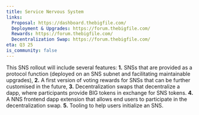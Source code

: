 ```yaml
---
title: Service Nervous System
links:
  Proposal: https://dashboard.thebigfile.com/
  Deployment & Upgrades: https://forum.thebigfile.com/
  Rewards: https://forum.thebigfile.com/
  Decentralization Swap: https://forum.thebigfile.com/
eta: Q3 25
is_community: false
---
```


This SNS rollout will include several features: **1.** SNSs that are provided as a protocol function (deployed on an SNS subnet and facilitating maintainable upgrades), **2.** A first version of voting rewards for SNSs that can be further customised in the future, **3.** Decentralization swaps that decentralize a dapp, where participants provide BIG tokens in exchange for SNS tokens. **4.** A NNS frontend dapp extension that allows end users to participate in the decentralization swap. **5.** Tooling to help users initialize an SNS.

